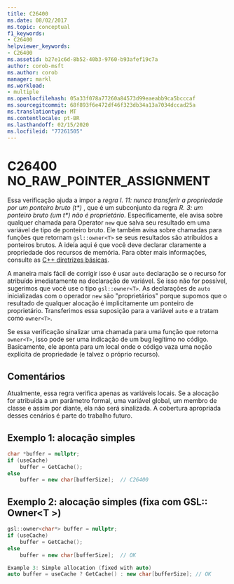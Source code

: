 ```yaml
---
title: C26400
ms.date: 08/02/2017
ms.topic: conceptual
f1_keywords:
- C26400
helpviewer_keywords:
- C26400
ms.assetid: b27e1c6d-8b52-40b3-9760-b93afef19c7a
author: corob-msft
ms.author: corob
manager: markl
ms.workload:
- multiple
ms.openlocfilehash: 05a33f078a77260a84573d99eaeabb9ca5bcccaf
ms.sourcegitcommit: 68f893f6e472df46f323db34a13a7034dccad25a
ms.translationtype: MT
ms.contentlocale: pt-BR
ms.lasthandoff: 02/15/2020
ms.locfileid: "77261505"
---
```

# <a name="c26400-no_raw_pointer_assignment"></a>C26400 NO_RAW_POINTER_ASSIGNMENT

Essa verificação ajuda a impor a *regra I. 11: nunca transferir a propriedade por um ponteiro bruto (t\*)* , que é um subconjunto da regra *R. 3: um ponteiro bruto (um t\*) não é proprietário.* Especificamente, ele avisa sobre qualquer chamada para Operator `new` que salva seu resultado em uma variável de tipo de ponteiro bruto. Ele também avisa sobre chamadas para funções que retornam `gsl::owner<T>` se seus resultados são atribuídos a ponteiros brutos. A ideia aqui é que você deve declarar claramente a propriedade dos recursos de memória. Para obter mais informações, consulte as [ C++ diretrizes básicas](https://github.com/isocpp/CppCoreGuidelines/blob/master/CppCoreGuidelines.md#r-resource-management).

A maneira mais fácil de corrigir isso é usar `auto` declaração se o recurso for atribuído imediatamente na declaração de variável. Se isso não for possível, sugerimos que você use o tipo `gsl::owner<T>`. As declarações de `auto` inicializadas com o operador `new` são "proprietários" porque supomos que o resultado de qualquer alocação é implicitamente um ponteiro de proprietário. Transferimos essa suposição para a variável `auto` e a tratam como `owner<T>`.

Se essa verificação sinalizar uma chamada para uma função que retorna `owner<T>`, isso pode ser uma indicação de um bug legítimo no código. Basicamente, ele aponta para um local onde o código vaza uma noção explícita de propriedade (e talvez o próprio recurso).

## <a name="remarks"></a>Comentários

Atualmente, essa regra verifica apenas as variáveis locais. Se a alocação for atribuída a um parâmetro formal, uma variável global, um membro de classe e assim por diante, ela não será sinalizada. A cobertura apropriada desses cenários é parte do trabalho futuro.

## <a name="example-1-simple-allocation"></a>Exemplo 1: alocação simples

```cpp
char *buffer = nullptr;
if (useCache)
    buffer = GetCache();
else
    buffer = new char[bufferSize];  // C26400
```

## <a name="example-2-simple-allocation-fixed-with-gslownert"></a>Exemplo 2: alocação simples (fixa com GSL:: Owner\<T >)

```cpp
gsl::owner<char*> buffer = nullptr;
if (useCache)
    buffer = GetCache();
else
    buffer = new char[bufferSize];  // OK

Example 3: Simple allocation (fixed with auto)
auto buffer = useCache ? GetCache() : new char[bufferSize]; // OK
```
